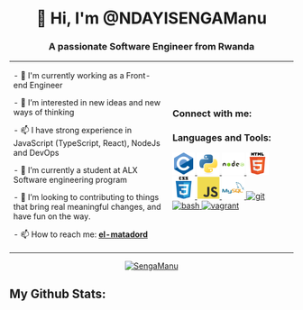 <!---
My Passion wakes me up!
--->

<!--![MasterHead](https://blog.bit.ai/wp-content/uploads/2018/09/How-to-Embed-GitHub-Gists-in-Your-Documents-Blog-Banner.png)-->
<!--![NDAYISENGA_banner](https://user-images.githubusercontent.com/99369085/189547193-992ed153-38b7-4814-8cba-4054cdb382ea.png)-->
<h1 align="center">👋 Hi, I'm @NDAYISENGAManu</h1>
<h3 align="center">A passionate Software Engineer from Rwanda</h3>

<table>
  <tr>
    <td>
      <p>- 🔭 I'm currently working as a Front-end Engineer</b></p>
      <p>- 👀 I’m interested in new ideas and new ways of thinking</p>
      <p>- 📫 I have strong experience in JavaScript (TypeScript, React), NodeJs and DevOps </p>
      <p>- 🌱 I’m currently a student at ALX Software engineering program</p>
      <p>- 💞️ I’m looking to contributing to things that bring real meaningful changes, and have fun on the way.</p>
<!--       <p>- 📫 I'm currently working in <b>BK Techouse Ltd</b> in Kigali City.</p> -->
      <p>- 📫 How to reach me: <b><a href=mailto:webmasterio2015@gmail.com alt=email target="_blank">el-matadord</a></b></p>
      <!---<p>- ⚡ Fun fact: <b>I'm a graduate in Applied Computer science from University of Rwanda</b></p>--->
    </td>
    <td>
      <h3 align="left">Connect with me:</h3>
      <!---<p align="left">
        <a href="https://www.linkedin.com/in/ndayisenga-emmanuel-565409106" target="blank"><img align="center" src="https://raw.githubusercontent.com/NDAYISENGAManu/github-profile-readme-generator/master/src/images/icons/Social/linked-in-alt.svg" alt="NDAYISENGAManu" height="30" width="40" /></a>
        <a href="https://twitter.com/SengaManu" target="blank"><img align="center" src="https://raw.githubusercontent.com/NDAYISENGAManu/github-profile-readme-generator/master/src/images/icons/Social/twitter.svg" alt="NdayisengaManu" height="30" width="40" /></a>
      </p>---->
      <h3 align="left">Languages and Tools:</h3>
      <p align="left"> 
      <a href="https://www.cprogramming.com/" target="_blank" rel="noreferrer"> <img src="https://raw.githubusercontent.com/devicons/devicon/master/icons/c/c-original.svg" alt="c" width="40" height="40"/> </a>
      <a href="https://www.python.org" target="_blank" rel="noreferrer"> <img src="https://raw.githubusercontent.com/devicons/devicon/master/icons/python/python-original.svg" alt="python" width="40" height="40"/> </a> 
      <a href="https://nodejs.org" target="_blank" rel="noreferrer"> <img src="https://raw.githubusercontent.com/devicons/devicon/master/icons/nodejs/nodejs-original-wordmark.svg" alt="nodejs" width="40" height="40"/> </a> 
      <a href="https://www.w3.org/html/" target="_blank" rel="noreferrer"> <img src="https://raw.githubusercontent.com/devicons/devicon/master/icons/html5/html5-original-wordmark.svg" alt="html5" width="40" height="40"/> </a> 
      <a href="https://www.w3schools.com/css/" target="_blank" rel="noreferrer"> <img src="https://raw.githubusercontent.com/devicons/devicon/master/icons/css3/css3-original-wordmark.svg" alt="css3" width="40" height="40"/> </a> 
      <a href="https://developer.mozilla.org/en-US/docs/Web/JavaScript" target="_blank" rel="noreferrer"> <img src="https://raw.githubusercontent.com/devicons/devicon/master/icons/javascript/javascript-original.svg" alt="javascript" width="40" height="40"/> </a> 
      <a href="https://www.mysql.com/" target="_blank" rel="noreferrer"> <img src="https://raw.githubusercontent.com/devicons/devicon/master/icons/mysql/mysql-original-wordmark.svg" alt="mysql" width="40" height="40"/> </a> 
      <a href="https://git-scm.com/" target="_blank" rel="noreferrer"> <img src="https://www.vectorlogo.zone/logos/git-scm/git-scm-icon.svg" alt="git" width="40" height="40"/> </a>
      <a href="https://www.gnu.org/software/bash/" target="_blank" rel="noreferrer"> <img src="https://www.vectorlogo.zone/logos/gnu_bash/gnu_bash-icon.svg" alt="bash" width="40" height="40"/> </a>  
      <a href="https://www.vagrantup.com/" target="_blank" rel="noreferrer"> <img src="https://www.vectorlogo.zone/logos/vagrantup/vagrantup-icon.svg" alt="vagrant" width="40" height="40"/> </a> 
      </p>    
    </td>
  </tr>
</table>

<p align="center"> <a href="https://twitter.com/SengaManu" target="_blank"><img src="https://img.shields.io/twitter/follow/SengaManu?logo=twitter&style=for-the-badge" alt="SengaManu" /></a> </p>

## My Github Stats:

<!----<table>
  <tr>
    <td>
       <a href="https://github.com/NDAYISENGAManu"><img alt="NDAYISENGA Manu's Github Stats" src="https://github-readme-stats.vercel.app/api?username=NDAYISENGAManu&show_icons=true&count_private=true&theme=react&hide_border=true&bg_color=1d2a3a" /></a>
    </td>
    <td>
       <a href="http://www.github.com/NDAYISENGAManu"><img src="https://github-readme-streak-stats.herokuapp.com/?user=NDAYISENGAManu&stroke=ffffff&background=1d2a3a&ring=5BCDEC&fire=5BCDEC&currStreakNum=ffffff&currStreakLabel=5BCDEC&sideNums=ffffff&sideLabels=ffffff&dates=ffffff&hide_border=true" /></a>
    </td>
    <td>
      <a href="https://github.com/NDAYISENGAManu"><img alt="NDAYISENGAManu's Top Languages" src="https://github-readme-stats.vercel.app/api/top-langs/?username=NDAYISENGAManu&langs_count=6&count_private=true&layout=compact&theme=react&hide_border=true&bg_color=1d2a3a"/></a>
    </td>
  </tr>
</table>---->

<!-- ![GitHub Activity Graph](https://activity-graph.herokuapp.com/graph?username=Aysuarex&bg_color=1d2a3a&color=5BCDEC&line=5BCDEC&point=FFFFFF&hide_border=true) -->

<!-----<p align="right"> <img src="https://media.giphy.com/media/WUlplcMpOCEmTGBtBW/giphy.gif" width="30"><img src="https://komarev.com/ghpvc/?username=aysuarex&label=Profile%20views&color=0e75b6&style=flat" alt="aysuarex" /> </p>---->

<!--
<p><img align="left" src="https://github-readme-stats.vercel.app/api/top-langs?username=aysuarex&show_icons=true&locale=en&layout=compact" alt="aysuarex" /></p>
<p>&nbsp;<img align="center" src="https://github-readme-stats.vercel.app/api?username=aysuarex&show_icons=true&locale=en" alt="aysuarex" /></p>
<p><img align="center" src="https://github-readme-streak-stats.herokuapp.com/?user=aysuarex&" alt="aysuarex" /></p>
-->

<!--<p align="left"> <a href="https://github.com/ryo-ma/github-profile-trophy"><img src="https://github-profile-trophy.vercel.app/?username=aysuarex" alt="aysuarex" /></a> </p>-->
